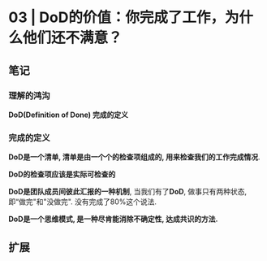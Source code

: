 # 03 | DoD的价值：你完成了工作，为什么他们还不满意？

## 笔记

### 理解的鸿沟

**DoD(Definition of Done) 完成的定义**

### 完成的定义

**DoD是一个清单, 清单是由一个个的检查项组成的, 用来检查我们的工作完成情况**.

**DoD的检查项应该是实际可检查的**

**DoD是团队成员间彼此汇报的一种机制**, 当我们有了**DoD**, 做事只有两种状态, 即“做完"和"没做完". 没有完成了80%这个说法.

**DoD是一个思维模式, 是一种尽肯能消除不确定性, 达成共识的方法.**

## 扩展